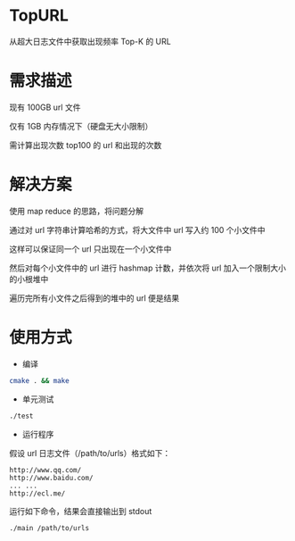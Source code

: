 # TopURL

从超大日志文件中获取出现频率 Top-K 的 URL

# 需求描述

现有 100GB url 文件

仅有 1GB 内存情况下（硬盘无大小限制）

需计算出现次数 top100 的 url 和出现的次数

# 解决方案

使用 map reduce 的思路，将问题分解

通过对 url 字符串计算哈希的方式，将大文件中 url 写入约 100 个小文件中

这样可以保证同一个 url 只出现在一个小文件中

然后对每个小文件中的 url 进行 hashmap 计数，并依次将 url 加入一个限制大小的小根堆中

遍历完所有小文件之后得到的堆中的 url 便是结果

# 使用方式

- 编译

```bash
cmake . && make
```

- 单元测试

```bash
./test
```

- 运行程序

假设 url 日志文件（/path/to/urls）格式如下：

```
http://www.qq.com/
http://www.baidu.com/
... ...
http://ecl.me/
```

运行如下命令，结果会直接输出到 stdout

```bash
./main /path/to/urls
```
